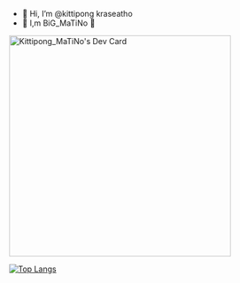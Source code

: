 - 👋 Hi, I’m @kittipong kraseatho
- 🙏 I,m BiG_MaTiNo 🙏

<a href="https://app.daily.dev/MaTiNo"><img src="https://api.daily.dev/devcards/357a874e720f43809959dda7fab28e21.png?r=epp" width="400" alt="Kittipong_MaTiNo's Dev Card"/></a>


[![Top Langs](https://github-readme-stats.vercel.app/api/top-langs/?username=kittipongkraseatho)](https://github.com/anuraghazra/github-readme-stats)
<!---
kittipongkraseatho/kittipongkraseatho is a ✨ special ✨ repository because its `README.md` (this file) appears on your GitHub profile.
You can click the Preview link to take a look at your changes.
--->
